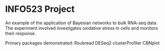 # INFO523 Project

An example of the application of Bayesian networks to bulk RNA-seq data.  The experiment involved investigates oxidative stress in cells and monitors their response.

Primary packages demonstrated:
Rsubread
DESeq2
clusterProfiler
CBNplot
